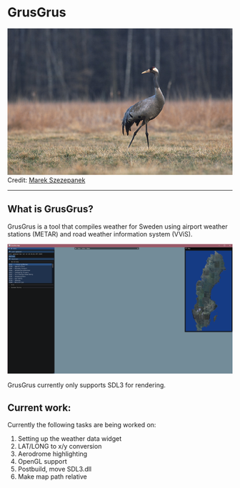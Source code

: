 # GrusGrus

![Grus Grus](/Dependencies/readme/Grus_grus_5_(Marek_Szczepanek).jpg)
Credit: [Marek Szezepanek](https://commons.wikimedia.org/wiki/File:Grus_grus_5_(Marek_Szczepanek).jpg)

---

## What is GrusGrus?

GrusGrus is a tool that compiles weather for Sweden using airport weather stations (METAR) and road weather information system (VViS).

![Preview of GrusGrus](/Dependencies/readme/GrusGrusSnapshot.png)

GrusGrus currently only supports SDL3 for rendering.

## Current work:

Currently the following tasks are being worked on:

1. Setting up the weather data widget
2. LAT/LONG to x/y conversion
3. Aerodrome highlighting
4. OpenGL support
5. Postbuild, move SDL3.dll
6. Make map path relative